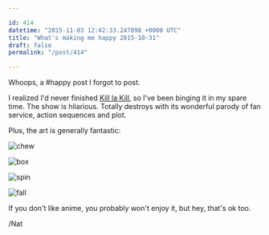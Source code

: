 ```yaml
---

id: 414
datetime: "2015-11-03 12:42:33.247898 +0000 UTC"
title: "What's making me happy 2015-10-31"
draft: false
permalink: "/post/414"

---
```


Whoops, a #happy post I forgot to post.

I realized I'd never finished [Kill la Kill](https://en.wikipedia.org/wiki/Kill_la_Kill), so I've been binging it in my spare time. The show is hilarious. Totally destroys with its wonderful parody of fan service, action sequences and plot.

Plus, the art is generally fantastic:

![chew](https://38.media.tumblr.com/4c14a965862d851bc3410da9b85e5427/tumblr_npgyeh0BTl1tyak95o1_500.gif)

![box](https://31.media.tumblr.com/3350fd2e494473adafe4d99b42428662/tumblr_njonv8KjCo1t5k044o1_500.gif)

![spin](https://38.media.tumblr.com/3a7094275d34d366bc88b1741325f218/tumblr_njkg6q31dr1qdpo2no1_500.gif)

![fall](https://38.media.tumblr.com/6253b40165f66b7c1e20c83c336ffa56/tumblr_nijeg9AV1C1rvb8cmo1_400.gif)

If you don't like anime, you probably won't enjoy it, but hey, that's ok too.

/Nat

